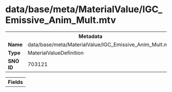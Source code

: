 <h1>data/base/meta/MaterialValue/IGC_Emissive_Anim_Mult.mtv</h1><table><tr><th colspan="100%">Metadata</th></tr><tr><td><b>Name</b></td><td>data/base/meta/MaterialValue/IGC_Emissive_Anim_Mult.mtv</td></tr><tr><td><b>Type</b></td><td>MaterialValueDefinition</td></tr><tr><td><b>SNO ID</b></td><td>703121</td></tr></table>

<table><tr><th colspan="100%">Fields</th></tr></table>

